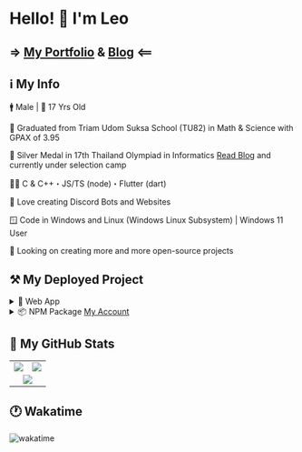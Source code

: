 # Hello! 👋 I'm Leo

## => [My Portfolio](https://portfolio.leomotors.vercel.app) & [Blog](https://portfolio.leomotors.vercel.app/blog) <==

## ℹ️ My Info

🚹 Male | 🎂 17 Yrs Old

🏫 Graduated from Triam Udom Suksa School (TU82) in Math & Science with GPAX of 3.95

🥈 Silver Medal in 17th Thailand Olympiad in Informatics [Read Blog](https://github.com/Leomotors/TOI17-Journey#readme) and currently under selection camp

👨‍💻 C & C++・JS/TS (node)・Flutter (dart)

🤖 Love creating Discord Bots and Websites

🪟 Code in Windows and Linux (Windows Linux Subsystem) | Windows 11 User

👀 Looking on creating more and more open-source projects

## ⚒️ My Deployed Project

<details>
 <summary>🔺 Web App</summary>

- [Website Vector Calculator 2](https://github.com/Leomotors/Website-Vector-Calculator-2) => [Vercel App](https://mini-vector-calculator.vercel.app)
- [My Repositories](https://github.com/Leomotors/my-repos) => [Vercel App](https://repos.leomotors.vercel.app)
- [Anime Captcha](https://github.com/Leomotors/anime-captcha) => [Vercel App](https://anime-captcha.vercel.app)
- [Stupid Problems](https://github.com/Leomotors/stupid-problems) => [GitHub Pages](https://leomotors.github.io/stupid-problems/)
- [My Portfolio](https://github.com/Leomotors/portfolio-sv) => [Vercel App](https://portfolio.leomotors.vercel.app)

</details>

<details>
 <summary>📦 NPM Package <a href="https://www.npmjs.com/~leomotors">My Account</a> </summary>

- [My NPM Scripts](https://github.com/Leomotors/npm-scripts) => [npm](https://www.npmjs.com/package/@leomotors/scripts)
- [S Bot Framework](https://github.com/Leomotors/s-bot-framework) => [npm](https://www.npmjs.com/package/s-bot-framework)
- [Polynomial Generator](https://github.com/Leomotors/polynomial-generator) => [npm](https://www.npmjs.com/package/polynomial-generator)
- [Cocoa Discord Utils](https://github.com/Leomotors/cocoa-discord-utils) => [npm](https://www.npmjs.com/package/cocoa-discord-utils)

</details>

## 🔢 My GitHub Stats

<table>
<tr><td> <img src="https://github-readme-stats.vercel.app/api/top-langs/?username=Leomotors&layout=compact&langs_count=10&count_private=true&theme=dark" /> </td>
<td> <img src="https://github-readme-stats.vercel.app/api?username=Leomotors&count_private=true&theme=dark" /> </td></tr>
<tr><td colspan="2" align="center"> <img src="https://github-readme-streak-stats.herokuapp.com/?user=Leomotors&theme=dark" /> </td></tr>
</table>

## 🕐 Wakatime

![wakatime](https://wakatime.com/badge/user/7b85cf35-1e8b-4428-aed5-467d40e6e916.svg)

<!-- // auto generated by github but I will keep it
**Leomotors/Leomotors** is a ✨ _special_ ✨ repository because its `README.md` (this file) appears on your GitHub profile.

Here are some ideas to get you started:

- 🔭 I’m currently working on ... // NOT WORKING RN but maybe in the future
WRITTEN - 🌱 I’m currently learning ...
- 👯 I’m looking to collaborate on ...
- 🤔 I’m looking for help with ...
- 💬 Ask me about ...
- 📫 How to reach me: ...
- 😄 Pronouns: ...
- ⚡ Fun fact: ...
-->
